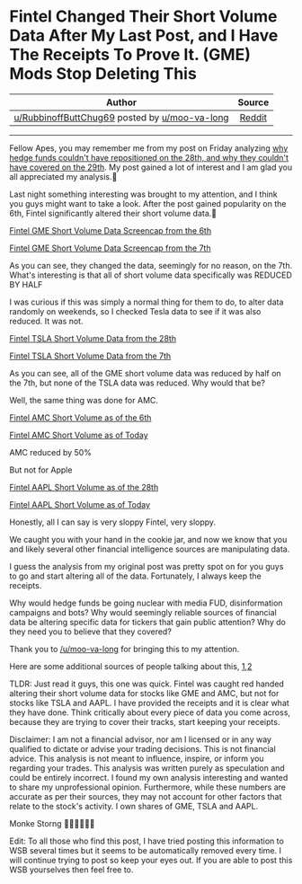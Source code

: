 Fintel Changed Their Short Volume Data After My Last Post, and I Have The Receipts To Prove It. (GME) Mods Stop Deleting This
=============================================================================================================================

| Author       | Source       | 
| :-------------: |:-------------:|
|  [u/RubbinoffButtChug69](https://www.reddit.com/u/RubbinoffButtChug69/) posted by [u/moo-va-long](https://www.reddit.com/user/moo-va-long/) | [Reddit](https://www.reddit.com/r/GME/comments/lfdvvb/fintel_changed_their_short_volume_data_after_my/) | 

---

Fellow Apes, you may remember me from my post on Friday analyzing [why hedge funds couldn't have repositioned on the 28th, and why they couldn't have covered on the 29th](https://www.reddit.com/r/wallstreetbets/comments/ldjbg1/analysis_on_why_hedge_funds_didnt_reposition_last/?ref=share&ref_source=link). My post gained a lot of interest and I am glad you all appreciated my analysis.🦍

Last night something interesting was brought to my attention, and I think you guys might want to take a look. After the post gained popularity on the 6th, Fintel significantly altered their short volume data.🚀

[Fintel GME Short Volume Data Screencap from the 6th](https://imgur.com/a/TiI74zM)

[Fintel GME Short Volume Data Screencap from the 7th](https://imgur.com/a/pXvXEN6)

As you can see, they changed the data, seemingly for no reason, on the 7th. What's interesting is that all of short volume data specifically was REDUCED BY HALF

I was curious if this was simply a normal thing for them to do, to alter data randomly on weekends, so I checked Tesla data to see if it was also reduced. It was not.

[Fintel TSLA Short Volume Data from the 28th](https://imgur.com/a/NEChJTk)

[Fintel TSLA Short Volume Data from the 7th](https://imgur.com/a/77eAhMG)

As you can see, all of the GME short volume data was reduced by half on the 7th, but none of the TSLA data was reduced. Why would that be?

Well, the same thing was done for AMC.

[Fintel AMC Short Volume as of the 6th](https://imgur.com/a/0frCcji)

[Fintel AMC Short Volume as of Today](https://imgur.com/a/jVOvqsL)

AMC reduced by 50%

But not for Apple

[Fintel AAPL Short Volume as of the 28th](https://imgur.com/a/ec41CAY)

[Fintel AAPL Short Volume as of Today](https://imgur.com/a/YCSYiRe)

Honestly, all I can say is very sloppy Fintel, very sloppy.

We caught you with your hand in the cookie jar, and now we know that you and likely several other financial intelligence sources are manipulating data.

I guess the analysis from my original post was pretty spot on for you guys to go and start altering all of the data. Fortunately, I always keep the receipts.

Why would hedge funds be going nuclear with media FUD, disinformation campaigns and bots? Why would seemingly reliable sources of financial data be altering specific data for tickers that gain public attention? Why do they need you to believe that they covered?

Thank you to [/u/moo-va-long](https://www.reddit.com/u/moo-va-long/) for bringing this to my attention.

Here are some additional sources of people talking about this, [1](https://youtu.be/uJuHEsemSqo),[2](https://twitter.com/TradesTrey/status/1358620225500020740?s=19)

TLDR: Just read it guys, this one was quick. Fintel was caught red handed altering their short volume data for stocks like GME and AMC, but not for stocks like TSLA and AAPL. I have provided the receipts and it is clear what they have done. Think critically about every piece of data you come across, because they are trying to cover their tracks, start keeping your receipts.

Disclaimer: I am not a financial advisor, nor am I licensed or in any way qualified to dictate or advise your trading decisions. This is not financial advice. This analysis is not meant to influence, inspire, or inform you regarding your trades. This analysis was written purely as speculation and could be entirely incorrect. I found my own analysis interesting and wanted to share my unprofessional opinion. Furthermore, while these numbers are accurate as per their sources, they may not account for other factors that relate to the stock's activity. I own shares of GME, TSLA and AAPL.

Monke Storng 🦍🚀🦍🚀🦍🚀

Edit: To all those who find this post, I have tried posting this information to WSB several times but it seems to be automatically removed every time. I will continue trying to post so keep your eyes out. If you are able to post this WSB yourselves then feel free to.
